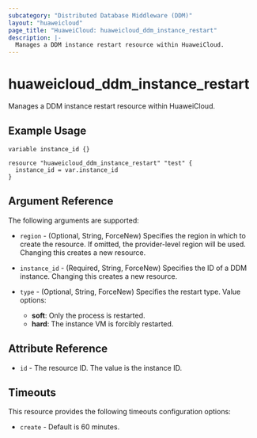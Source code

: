 ```yaml
---
subcategory: "Distributed Database Middleware (DDM)"
layout: "huaweicloud"
page_title: "HuaweiCloud: huaweicloud_ddm_instance_restart"
description: |-
  Manages a DDM instance restart resource within HuaweiCloud.
---
```


# huaweicloud_ddm_instance_restart

Manages a DDM instance restart resource within HuaweiCloud.

## Example Usage

```hcl
variable instance_id {}

resource "huaweicloud_ddm_instance_restart" "test" {
  instance_id = var.instance_id
}
```

## Argument Reference

The following arguments are supported:

* `region` - (Optional, String, ForceNew) Specifies the region in which to create the resource.
  If omitted, the provider-level region will be used. Changing this creates a new resource.

* `instance_id` - (Required, String, ForceNew) Specifies the ID of a DDM instance.
  Changing this creates a new resource.

* `type` - (Optional, String, ForceNew) Specifies the restart type. Value options:
  + **soft**: Only the process is restarted.
  + **hard**: The instance VM is forcibly restarted.

## Attribute Reference

* `id` - The resource ID. The value is the instance ID.

## Timeouts

This resource provides the following timeouts configuration options:

* `create` - Default is 60 minutes.

